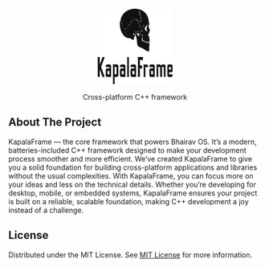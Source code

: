 
<br/>
<div align="center">
<a href="https://github.com/ShaanCoding/ReadME-Generator">
<img src="https://raw.githubusercontent.com/BhairavOS/Kapala-Frame/refs/heads/main/assets/output.png" alt="Logo" width="150" height="150">
</a> 
<p align="center">
Cross-platform C++ framework


  


</p>
</div>

## About The Project

KapalaFrame — the core framework that powers Bhairav OS. It’s a modern, batteries-included C++ framework designed to make your development process smoother and more efficient. We’ve created KapalaFrame to give you a solid foundation for building cross-platform applications and libraries without the usual complexities. With KapalaFrame, you can focus more on your ideas and less on the technical details. Whether you’re developing for desktop, mobile, or embedded systems, KapalaFrame ensures your project is built on a reliable, scalable foundation, making C++ development a joy instead of a challenge.
## License

Distributed under the MIT License. See [MIT License](https://opensource.org/licenses/MIT) for more information.
